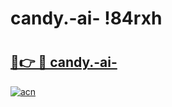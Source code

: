 # candy.-ai- !84rxh

# <h2><a href="https://vruf00.esa.edu.pl?title=candy.-ai-&ref=84rxh">🔗👉 🔴 candy.-ai-</a></h2>

[![acn](https://github.com/user-attachments/assets/0f9c940e-d8b0-45ae-aac7-cd30a18b3e1c)](https://vruf00.esa.edu.pl?title=candy.-ai-&ref=84rxh)

